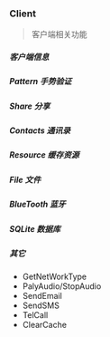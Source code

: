 ### Client
> 客户端相关功能

##### 客户端信息

##### Pattern 手势验证

##### Share 分享

##### Contacts 通讯录

##### Resource 缓存资源

##### File 文件

##### BlueTooth 蓝牙

##### SQLite 数据库

##### 其它
* GetNetWorkType
* PalyAudio/StopAudio
* SendEmail
* SendSMS
* TelCall
* ClearCache